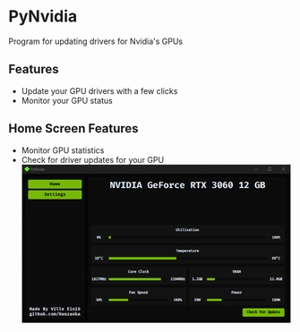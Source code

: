 
# PyNvidia
Program for updating drivers for Nvidia's GPUs
## Features

- Update your GPU drivers with a few clicks
- Monitor your GPU status



## Home Screen Features
- Monitor GPU statistics
- Check for driver updates for your GPU
![alt text](https://github.com/Hanzanka/PyNvidia/blob/main/example.png?raw=true)